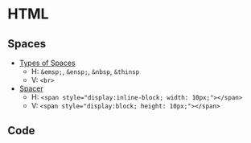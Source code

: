 # HTML

## Spaces
- [Types of Spaces](https://stackoverflow.com/a/52137019/1833118)
  - H: `&emsp;`, `&ensp;`, `&nbsp`, `&thinsp`
  - V: `<br>`
- [Spacer](https://stackoverflow.com/a/9794752/1833118)
  - H: `<span style="display:inline-block; width: 10px;"></span>`
  - V: `<span style="display:block; height: 10px;"></span>`

## Code
